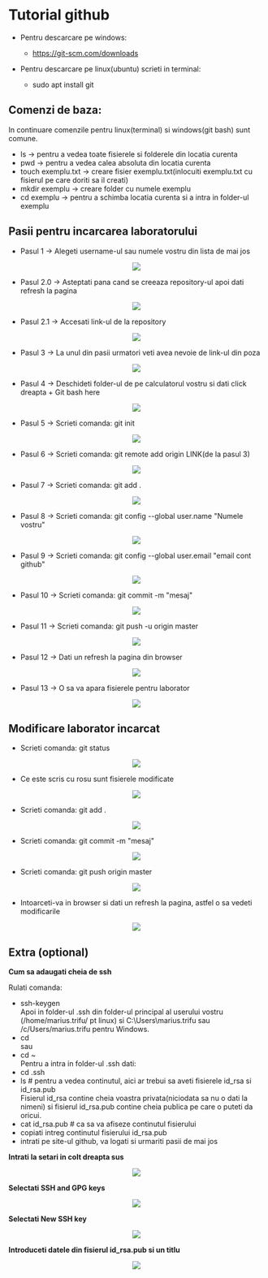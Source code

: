 # Tutorial github

 - Pentru descarcare pe windows:
   - https://git-scm.com/downloads

 - Pentru descarcare pe linux(ubuntu) scrieti in terminal:
   - sudo apt install git

## Comenzi de baza:

In continuare comenzile pentru linux(terminal) si windows(git bash) sunt comune.
- ls -> pentru a vedea toate fisierele si folderele din locatia curenta
- pwd -> pentru a vedea calea absoluta din locatia curenta
- touch exemplu.txt -> creare fisier exemplu.txt(inlocuiti exemplu.txt cu fisierul pe care doriti sa il creati)
- mkdir exemplu -> creare folder cu numele exemplu
- cd exemplu -> pentru a schimba locatia curenta si a intra in folder-ul exemplu

## Pasii pentru incarcarea laboratorului

- Pasul 1 -> Alegeti username-ul sau numele vostru din lista de mai jos
<p align="center">
  <img src="https://github.com/Laborator-POO-2021/Tutorial-upload/blob/master/pasul1.png" />
</p>

- Pasul 2.0 -> Asteptati pana cand se creeaza repository-ul apoi dati refresh la pagina
<p align="center">
  <img src="https://github.com/Laborator-POO-2021/Tutorial-upload/blob/master/pasul2.0.png" />
</p>

- Pasul 2.1 -> Accesati link-ul de la repository
<p align="center">
  <img src="https://github.com/Laborator-POO-2021/Tutorial-upload/blob/master/pasul2.png" />
</p>

- Pasul 3 -> La unul din pasii urmatori veti avea nevoie de link-ul din poza
<p align="center">
  <img src="https://github.com/Laborator-POO-2021/Tutorial-upload/blob/master/pasul3.png" />
</p>

- Pasul 4 -> Deschideti folder-ul de pe calculatorul vostru si dati click dreapta + Git bash here
<p align="center">
  <img src="https://github.com/Laborator-POO-2021/Tutorial-upload/blob/master/pasul4.png" />
</p>

- Pasul 5 -> Scrieti comanda: git init
<p align="center">
  <img src="https://github.com/Laborator-POO-2021/Tutorial-upload/blob/master/pasul5.png" />
</p>

- Pasul 6 -> Scrieti comanda: git remote add origin LINK(de la pasul 3)
<p align="center">
  <img src="https://github.com/Laborator-POO-2021/Tutorial-upload/blob/master/pasul6.png" />
</p>

- Pasul 7 -> Scrieti comanda: git add .
<p align="center">
  <img src="https://github.com/Laborator-POO-2021/Tutorial-upload/blob/master/pasul7.png" />
</p>

- Pasul 8 -> Scrieti comanda: git config --global user.name "Numele vostru"
<p align="center">
  <img src="https://github.com/Laborator-POO-2021/Tutorial-upload/blob/master/pasul8.png" />
</p>

- Pasul 9 -> Scrieti comanda: git config --global user.email "email cont github"
<p align="center">
  <img src="https://github.com/Laborator-POO-2021/Tutorial-upload/blob/master/pasul9.png" />
</p>

- Pasul 10 -> Scrieti comanda: git commit -m "mesaj"
<p align="center">
  <img src="https://github.com/Laborator-POO-2021/Tutorial-upload/blob/master/pasul10.png" />
</p>

- Pasul 11 -> Scrieti comanda: git push -u origin master
<p align="center">
  <img src="https://github.com/Laborator-POO-2021/Tutorial-upload/blob/master/pasul11.png" />
</p>

- Pasul 12 -> Dati un refresh la pagina din browser
<p align="center">
  <img src="https://github.com/Laborator-POO-2021/Tutorial-upload/blob/master/pasul12.png" />
</p>

- Pasul 13 -> O sa va apara fisierele pentru laborator
<p align="center">
  <img src="https://github.com/Laborator-POO-2021/Tutorial-upload/blob/master/pasul13.png" />
</p>

## Modificare laborator incarcat

- Scrieti comanda: git status
<p align="center">
  <img src="https://github.com/Laborator-POO-2021/Tutorial-upload/blob/master/pas1.png" />
</p>

- Ce este scris cu rosu sunt fisierele modificate
<p align="center">
  <img src="https://github.com/Laborator-POO-2021/Tutorial-upload/blob/master/pas2.png" />
</p>

- Scrieti comanda: git add .
<p align="center">
  <img src="https://github.com/Laborator-POO-2021/Tutorial-upload/blob/master/pas3.png" />
</p>

- Scrieti comanda: git commit -m "mesaj"
<p align="center">
  <img src="https://github.com/Laborator-POO-2021/Tutorial-upload/blob/master/pas4.png" />
</p>

- Scrieti comanda: git push origin master
<p align="center">
  <img src="https://github.com/Laborator-POO-2021/Tutorial-upload/blob/master/pas5.png" />
</p>

- Intoarceti-va in browser si dati un refresh la pagina, astfel o sa vedeti modificarile
<p align="center">
  <img src="https://github.com/Laborator-POO-2021/Tutorial-upload/blob/master/pas6.png" />
</p>

## Extra (optional)

**Cum sa adaugati cheia de ssh**

Rulati comanda:
- ssh-keygen\
Apoi in folder-ul .ssh din folder-ul principal al userului vostru (/home/marius.trifu/ pt linux) si C:\Users\marius.trifu sau /c/Users/marius.trifu pentru Windows.
- cd\
sau
- cd ~\
Pentru a intra in folder-ul .ssh dati:
- cd .ssh
- ls # pentru a vedea continutul, aici ar trebui sa aveti fisierele id_rsa si id_rsa.pub\
Fisierul id_rsa contine cheia voastra privata(niciodata sa nu o dati la nimeni) si fisierul id_rsa.pub contine cheia publica pe care o puteti da oricui.
- cat id_rsa.pub # ca sa va afiseze continutul fisierului
- copiati intreg continutul fisierului id_rsa.pub
- intrati pe site-ul github, va logati si urmariti pasii de mai jos

<p><b>Intrati la setari in colt dreapta sus</b></p>

<p align="center">
  <img src="https://github.com/Laborator-POO-2021/Tutorial-upload/blob/master/Screenshot_4.png" />
</p>
<p><b>Selectati SSH and GPG keys</b></p>

<p align="center">
  <img src="https://github.com/Laborator-POO-2021/Tutorial-upload/blob/master/Screenshot_5.png" />
</p>
<p><b>Selectati New SSH key</b></p>

<p align="center">
  <img src="https://github.com/Laborator-POO-2021/Tutorial-upload/blob/master/Screenshot_7.png" />
</p>
<p><b>Introduceti datele din fisierul id_rsa.pub si un titlu</b></p>

<p align="center">
  <img src="https://github.com/Laborator-POO-2021/Tutorial-upload/blob/master/Screenshot_6.png" />
</p>
